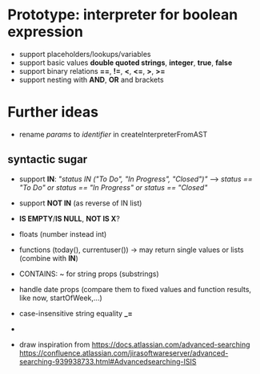 # Prototype: interpreter for boolean expression

* support placeholders/lookups/variables
* support basic values **double quoted strings**, **integer**, **true**, **false**
* support binary relations **==**, **!=**, **<**, **<=**, **>**, **>=**
* support nesting with **AND**, **OR** and brackets

# Further ideas
* rename *params* to *identifier* in createInterpreterFromAST
## syntactic sugar
* support **IN**: *"status IN ("To Do", "In Progress", "Closed")"*
--> *status == "To Do" or status == "In Progress" or status == "Closed"*
* support **NOT IN** (as reverse of IN list)
* **IS EMPTY**/**IS NULL**, **NOT IS X**?
* floats (number instead int)
* functions (today(), currentuser()) -> may return single values or lists (combine with **IN**)
* CONTAINS: ~ for string props (substrings)
* handle date props (compare them to fixed values and function results, like now, startOfWeek,...)
* case-insensitive string equality **_=**
* 

* draw inspiration from https://docs.atlassian.com/advanced-searching https://confluence.atlassian.com/jirasoftwareserver/advanced-searching-939938733.html#Advancedsearching-ISIS